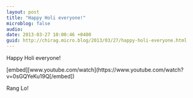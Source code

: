```yaml
---
layout: post
title: "Happy Holi everyone!"
microblog: false
audio: 
date: 2013-03-27 10:00:46 +0400
guid: http://chirag.micro.blog/2013/03/27/happy-holi-everyone.html
---
```

<p>Happy Holi everyone!</p>
[embed][www.youtube.com/watch](https://www.youtube.com/watch?v=0sGQYeKu19Q[/embed])
<p>Rang Lo!</p>
